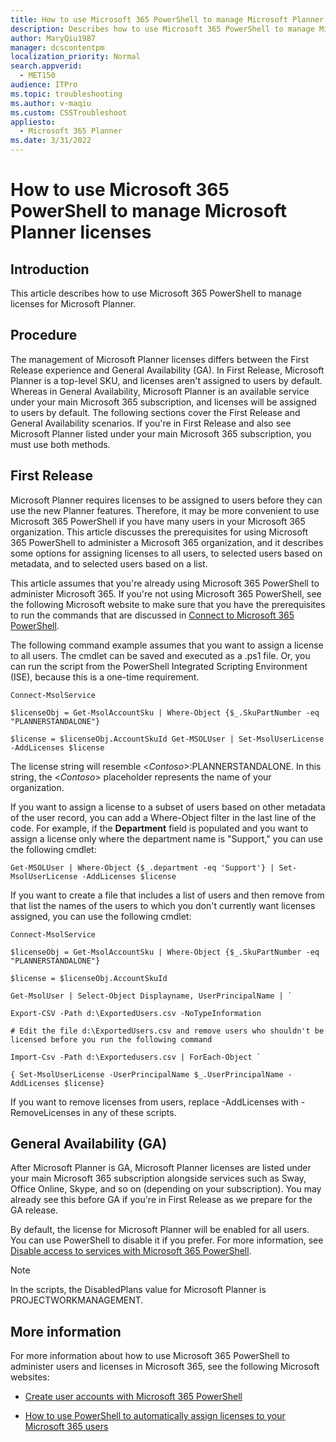 ```yaml
---
title: How to use Microsoft 365 PowerShell to manage Microsoft Planner licenses
description: Describes how to use Microsoft 365 PowerShell to manage Microsoft Planner licenses.
author: MaryQiu1987
manager: dcscontentpm
localization_priority: Normal
search.appverid: 
  - MET150
audience: ITPro
ms.topic: troubleshooting
ms.author: v-maqiu
ms.custom: CSSTroubleshoot
appliesto: 
  - Microsoft 365 Planner
ms.date: 3/31/2022
---
```


# How to use Microsoft 365 PowerShell to manage Microsoft Planner licenses

## Introduction

This article describes how to use Microsoft 365 PowerShell to manage licenses for Microsoft Planner.

## Procedure

The management of Microsoft Planner licenses differs between the First Release experience and General Availability (GA). In First Release, Microsoft Planner is a top-level SKU, and licenses aren't assigned to users by default. Whereas in General Availability, Microsoft Planner is an available service under your main Microsoft 365 subscription, and licenses will be assigned to users by default. The following sections cover the First Release and General Availability scenarios. If you're in First Release and also see Microsoft Planner listed under your main Microsoft 365 subscription, you must use both methods.

## First Release

Microsoft Planner requires licenses to be assigned to users before they can use the new Planner features. Therefore, it may be more convenient to use Microsoft 365 PowerShell if you have many users in your Microsoft 365 organization. This article discusses the prerequisites for using Microsoft 365 PowerShell to administer a Microsoft 365 organization, and it describes some options for assigning licenses to all users, to selected users based on metadata, and to selected users based on a list.

This article assumes that you're already using Microsoft 365 PowerShell to administer Microsoft 365. If you're not using Microsoft 365 PowerShell, see the following Microsoft website to make sure that you have the prerequisites to run the commands that are discussed in [Connect to Microsoft 365 PowerShell](/microsoft-365/enterprise/connect-to-microsoft-365-powershell).

The following command example assumes that you want to assign a license to all users. The cmdlet can be saved and executed as a .ps1 file. Or, you can run the script from the PowerShell Integrated Scripting Environment (ISE), because this is a one-time requirement.

```
Connect-MsolService

$licenseObj = Get-MsolAccountSku | Where-Object {$_.SkuPartNumber -eq "PLANNERSTANDALONE"}

$license = $licenseObj.AccountSkuId Get-MSOLUser | Set-MsolUserLicense -AddLicenses $license
```

The license string will resemble <*Contoso*>:PLANNERSTANDALONE. In this string, the <*Contoso*> placeholder represents the name of your organization.

If you want to assign a license to a subset of users based on other metadata of the user record, you can add a Where-Object filter in the last line of the code. For example, if the **Department** field is populated and you want to assign a license only where the department name is "Support," you can use the following cmdlet:

```
Get-MSOLUser | Where-Object {$_.department -eq 'Support'} | Set-MsolUserLicense -AddLicenses $license
```

If you want to create a file that includes a list of users and then remove from that list the names of the users to which you don't currently want licenses assigned, you can use the following cmdlet:

```
Connect-MsolService

$licenseObj = Get-MsolAccountSku | Where-Object {$_.SkuPartNumber -eq "PLANNERSTANDALONE"}

$license = $licenseObj.AccountSkuId

Get-MsolUser | Select-Object Displayname, UserPrincipalName | `

Export-CSV -Path d:\ExportedUsers.csv -NoTypeInformation

# Edit the file d:\ExportedUsers.csv and remove users who shouldn't be licensed before you run the following command

Import-Csv -Path d:\Exportedusers.csv | ForEach-Object `

{ Set-MsolUserLicense -UserPrincipalName $_.UserPrincipalName -AddLicenses $license}
```

If you want to remove licenses from users, replace -AddLicenses with -RemoveLicenses in any of these scripts.

## General Availability (GA)

After Microsoft Planner is GA, Microsoft Planner licenses are listed under your main Microsoft 365 subscription alongside services such as Sway, Office Online, Skype, and so on (depending on your subscription). You may already see this before GA if you're in First Release as we prepare for the GA release.

By default, the license for Microsoft Planner will be enabled for all users. You can use PowerShell to disable it if you prefer. For more information, see [Disable access to services with Microsoft 365 PowerShell](/microsoft-365/enterprise/disable-access-to-services-with-microsoft-365-powershell).

> [!NOTE]
> In the scripts, the DisabledPlans value for Microsoft Planner is PROJECTWORKMANAGEMENT.

## More information

For more information about how to use Microsoft 365 PowerShell to administer users and licenses in Microsoft 365, see the following Microsoft websites:

- [Create user accounts with Microsoft 365 PowerShell](/office365/enterprise/powershell/create-user-accounts-with-office-365-powershell)

- [How to use PowerShell to automatically assign licenses to your Microsoft 365 users](https://social.technet.microsoft.com/wiki/contents/articles/15905.how-to-use-powershell-to-automatically-assign-licenses-to-your-office-365-users.aspx)